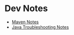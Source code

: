 # Dev Notes

* [Maven Notes](https://github.com/navrwork/dev-notes/blob/main/maven/README.md)
* [Java Troubleshooting Notes](https://github.com/navrwork/dev-notes/blob/main/java_troubleshoot/README.md)
